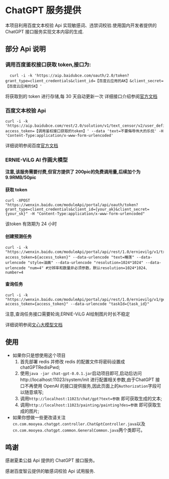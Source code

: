 # ChatGPT 服务提供
本项目利用百度文本校验 Api 实现敏感词、违禁词校验.使用国内开发者提供的 ChatGPT 接口服务实现文本内容的生成.

## 部分 Api 说明
### 调用百度鉴权接口获取 token,接口为:
```shell
  curl -i -k 'https://aip.baidubce.com/oauth/2.0/token?grant_type=client_credentials&client_id=【百度云应用的AK】&client_secret=【百度云应用的SK】'
 ```
将获取到的 token 进行存储,每 30 天自动更新一次
详细接口介绍参阅[官方文档](https://ai.baidu.com/ai-doc/REFERENCE/Ck3dwjhhu)
### 百度文本校验 Api
```shell
curl -i -k 'https://aip.baidubce.com/rest/2.0/solution/v1/text_censor/v2/user_defined?access_token=【调用鉴权接口获取的token】' --data 'text=不要侮辱伟大的乐侃' -H 'Content-Type:application/x-www-form-urlencoded'
```
详细说明参阅百度[官方文档](https://cloud.baidu.com/doc/ANTIPORN/s/Vk3h6xaga)
### ERNIE-ViLG AI 作画大模型

**注意,该服务需要付费,但官方提供了 200pic的免费调用量,后续加个为 9.9RMB/50pic**

#### 获取 token
```shell
curl -XPOST "https://wenxin.baidu.com/moduleApi/portal/api/oauth/token?grant_type=client_credentials&client_id={your_ak}&client_secret={your_sk}" -H "Content-Type:application/x-www-form-urlencoded"
```
该token 有效期为 24 小时
#### 创建预测任务
```shell
curl -i -k "https://wenxin.baidu.com/moduleApi/portal/api/rest/1.0/ernievilg/v1/txt2img?access_token=${access_token}" --data-urlencode "text=睡莲" --data-urlencode "style=油画" --data-urlencode "resolution=1024*1024" --data-urlencode "num=4" #分辨率和数量非必须参数，默认resolution=1024*1024、number=4
```
#### 查询任务
```shell
curl -i -k "https://wenxin.baidu.com/moduleApi/portal/api/rest/1.0/ernievilg/v1/getImg?access_token={access_token}" --data-urlencode "taskId={task_id}"
```
注意,查询任务接口需要轮询,ERNIE-ViLG AI绘制图片时长不稳定

详细说明参阅[文心大模型文档](https://wenxin.baidu.com/wenxin/docs#Pl6llwf92)
## 使用
- 如果你只是想使用这个项目
    1. 首先部署 redis 并修改 redis 的配置文件将密码设置成 chatGPTRedisPwd;
    2. 使用`java -jar chat-gpt-0.0.1.jar`启动项目即可,启动后访问 http://localhost:11023/system/init 进行配置相关参数,由于ChatGPT 接口不再使用 OpenAI 的接口提供服务,因此页面上的`Authorization`字段可以随意填写;
    3. 调用`http://localhost:11023/chat/gpt?text=参数` 即可获取生成的文本;
    4. 调用`http://localhost:11023/painting/painting?des=参数` 即可获取生成的图片;
- 如果你想做一些更改请关注`cn.com.mooyea.chatgpt.controller.ChatGptController.java`以及`cn.com.mooyea.chatgpt.common.GeneralCommon.java`两个类即可。

## 鸣谢
感谢夏柔公益 Api 提供的 ChatGPT 接口服务。

感谢百度智云提供的敏感词校验 Api 试用服务.